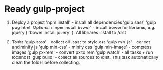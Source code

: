 # Ready gulp-project

1. Deploy a project
    'npm install'  - install all dependencies
    'gulp sass'
    'gulp pug-html'
Optional :
    'npm install bower' - install bower for libriares, e.g. jquery ( 'bower install jquery' ). All libriares install to /dist


2. Tasks
    'gulp sass' - collect all .sass to style.css
    'gulp min-js' - concat and minify js
    'gulp min-css' - minify css
    'gulp min-image' - compress images
    'gulp px-rem' - convert px to rem
    'gulp watch' - all tasks + run localhost
    'gulp build' - collect all sources to /dist. This task automatically clean the folder before collecting.